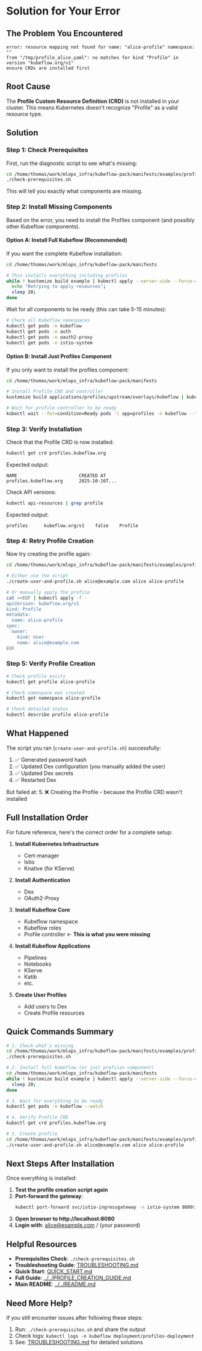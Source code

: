 # Solution for Your Error

## The Problem You Encountered

```
error: resource mapping not found for name: "alice-profile" namespace: ""
from "/tmp/profile_alice.yaml": no matches for kind "Profile" in version "kubeflow.org/v1"
ensure CRDs are installed first
```

## Root Cause

The **Profile Custom Resource Definition (CRD)** is not installed in your cluster. This means Kubernetes doesn't recognize "Profile" as a valid resource type.

## Solution

### Step 1: Check Prerequisites

First, run the diagnostic script to see what's missing:

```bash
cd /home/thomas/work/mlops_infra/kubeflow-pack/manifests/examples/profiles
./check-prerequisites.sh
```

This will tell you exactly what components are missing.

### Step 2: Install Missing Components

Based on the error, you need to install the Profiles component (and possibly other Kubeflow components).

#### Option A: Install Full Kubeflow (Recommended)

If you want the complete Kubeflow installation:

```bash
cd /home/thomas/work/mlops_infra/kubeflow-pack/manifests

# This installs everything including profiles
while ! kustomize build example | kubectl apply --server-side --force-conflicts -f -; do
  echo "Retrying to apply resources";
  sleep 20;
done
```

Wait for all components to be ready (this can take 5-15 minutes):
```bash
# Check all Kubeflow namespaces
kubectl get pods -n kubeflow
kubectl get pods -n auth
kubectl get pods -n oauth2-proxy
kubectl get pods -n istio-system
```

#### Option B: Install Just Profiles Component

If you only want to install the profiles component:

```bash
cd /home/thomas/work/mlops_infra/kubeflow-pack/manifests

# Install Profile CRD and controller
kustomize build applications/profiles/upstream/overlays/kubeflow | kubectl apply -f -

# Wait for profile controller to be ready
kubectl wait --for=condition=Ready pods -l app=profiles -n kubeflow --timeout=180s
```

### Step 3: Verify Installation

Check that the Profile CRD is now installed:

```bash
kubectl get crd profiles.kubeflow.org
```

Expected output:
```
NAME                       CREATED AT
profiles.kubeflow.org      2025-10-16T...
```

Check API versions:
```bash
kubectl api-resources | grep profile
```

Expected output:
```
profiles      kubeflow.org/v1    false    Profile
```

### Step 4: Retry Profile Creation

Now try creating the profile again:

```bash
cd /home/thomas/work/mlops_infra/kubeflow-pack/manifests/examples/profiles

# Either use the script
./create-user-and-profile.sh alice@example.com alice alice-profile

# Or manually apply the profile
cat <<EOF | kubectl apply -f -
apiVersion: kubeflow.org/v1
kind: Profile
metadata:
  name: alice-profile
spec:
  owner:
    kind: User
    name: alice@example.com
EOF
```

### Step 5: Verify Profile Creation

```bash
# Check profile exists
kubectl get profile alice-profile

# Check namespace was created
kubectl get namespace alice-profile

# Check detailed status
kubectl describe profile alice-profile
```

## What Happened

The script you ran (`create-user-and-profile.sh`) successfully:
1. ✅ Generated password hash
2. ✅ Updated Dex configuration (you manually added the user)
3. ✅ Updated Dex secrets
4. ✅ Restarted Dex

But failed at:
5. ❌ Creating the Profile - because the Profile CRD wasn't installed

## Full Installation Order

For future reference, here's the correct order for a complete setup:

1. **Install Kubernetes Infrastructure**
   - Cert-manager
   - Istio
   - Knative (for KServe)

2. **Install Authentication**
   - Dex
   - OAuth2-Proxy

3. **Install Kubeflow Core**
   - Kubeflow namespace
   - Kubeflow roles
   - Profile controller ← **This is what you were missing**

4. **Install Kubeflow Applications**
   - Pipelines
   - Notebooks
   - KServe
   - Katib
   - etc.

5. **Create User Profiles**
   - Add users to Dex
   - Create Profile resources

## Quick Commands Summary

```bash
# 1. Check what's missing
cd /home/thomas/work/mlops_infra/kubeflow-pack/manifests/examples/profiles
./check-prerequisites.sh

# 2. Install full Kubeflow (or just profiles component)
cd /home/thomas/work/mlops_infra/kubeflow-pack/manifests
while ! kustomize build example | kubectl apply --server-side --force-conflicts -f -; do
  sleep 20;
done

# 3. Wait for everything to be ready
kubectl get pods -n kubeflow --watch

# 4. Verify Profile CRD
kubectl get crd profiles.kubeflow.org

# 5. Create profile
cd /home/thomas/work/mlops_infra/kubeflow-pack/manifests/examples/profiles
./create-user-and-profile.sh alice@example.com alice alice-profile
```

## Next Steps After Installation

Once everything is installed:

1. **Test the profile creation script again**
2. **Port-forward the gateway**:
   ```bash
   kubectl port-forward svc/istio-ingressgateway -n istio-system 8080:80
   ```
3. **Open browser to http://localhost:8080**
4. **Login with**: alice@example.com / (your password)

## Helpful Resources

- **Prerequisites Check**: `./check-prerequisites.sh`
- **Troubleshooting Guide**: [TROUBLESHOOTING.md](TROUBLESHOOTING.md)
- **Quick Start**: [QUICK_START.md](QUICK_START.md)
- **Full Guide**: [../../PROFILE_CREATION_GUIDE.md](../../PROFILE_CREATION_GUIDE.md)
- **Main README**: [../../README.md](../../README.md)

## Need More Help?

If you still encounter issues after following these steps:

1. Run: `./check-prerequisites.sh` and share the output
2. Check logs: `kubectl logs -n kubeflow deployment/profiles-deployment`
3. See: [TROUBLESHOOTING.md](TROUBLESHOOTING.md) for detailed solutions
